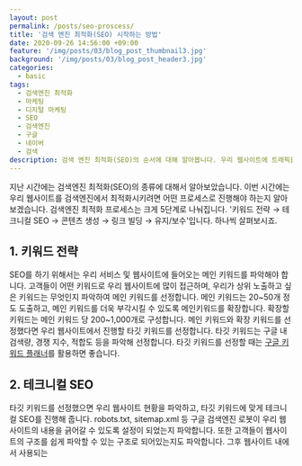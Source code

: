 ```yaml
---
layout: post
permalink: /posts/seo-proscess/
title: '검색 엔진 최적화(SEO) 시작하는 방법'
date: 2020-09-26 14:56:00 +09:00
feature: '/img/posts/03/blog_post_thumbnail3.jpg'
background: '/img/posts/03/blog_post_header3.jpg'
categories:
  - basic
tags:
  - 검색엔진 최적화
  - 마케팅
  - 디지털 마케팅
  - SEO
  - 검색엔진
  - 구글
  - 네이버
  - 검색
description: 검색 엔진 최적화(SEO)의 순서에 대해 알아봅니다. 우리 웹사이트에 트래픽을 증대시키기 위한 SEO는 어떻게 시작해야할까요?
---
```


지난 시간에는 검색엔진 최적화(SEO)의 종류에 대해서 알아보았습니다. 이번 시간에는 우리 웹사이트를 검색엔진에서 최적화시키려면 어떤 프로세스로 진행해야 하는지 알아보겠습니다. 검색엔진 최적화 프로세스는 크게 5단계로 나눠집니다. '키워드 전략 → 테크니컬 SEO → 콘텐츠 생성 → 링크 빌딩 → 유지/보수'입니다. 하나씩 살펴보시죠.

## 1. 키워드 전략

SEO를 하기 위해서는 우리 서비스 및 웹사이트에 들어오는 메인 키워드를 파악해야 합니다. 고객들이 어떤 키워드로 우리 웹사이트에 많이 접근하며, 우리가 상위 노출하고 싶은 키워드는 무엇인지 파악하여 메인 키워드를 선정합니다. 메인 키워드는 20~50개 정도 도출하고, 메인 키워드를 더욱 부각시킬 수 있도록 메인키워드를 확장합니다. 확장할 키워드는 메인 키워드 당 200~1,000개로 구성합니다.  메인 키워드와 확장 키워드를 선정했다면 우리 웹사이트에서 진행할 타깃 키워드를 선정합니다. 타깃 키워드는 구글 내 검색량, 경쟁 지수, 적합도 등을 파악해 선정합니다. 타깃 키워드를 선정할 때는 [구글 키워드 플래너](https://ads.google.com/intl/ko_kr/home/tools/keyword-planner/)를 활용하면 좋습니다. 

## 2. 테크니컬 SEO

타깃 키워드를 선정했으면 우리 웹사이트 현황을 파악하고, 타깃 키워드에 맞게 테크니컬 SEO를 진행해 줍니다. robots.txt, sitemap.xml 등 구글 검색엔진 로봇이 우리 웹사이트의 내용을 긁어갈 수 있도록 설정이 되었는지 파악합니다. 또한 고객들이 웹사이트의 구조를 쉽게 파악할 수 있는 구조로 되어있는지도 파악합니다. 그후 웹사이트 내에서 사용되는 <title>, <description>, <h1>, <h2>, <alt> 등 다양한 태그들에 우리가 선정한 타깃 키워드들을 넣어 내용들을 변경해줍니다. 모바일 최적화, 사이트 속도, 오류 페이지, 404 페이지 등도 확인하여 웹사이트의 전체 상태를 파악합니다.

## 3. 콘텐츠 생성

테크니컬 SEO를 통해 웹사이트의 상태를 향상시켰다면 기존에 만들어진 콘텐츠 상태를 파악해봅시다. 기존에 만들어진 콘텐츠들에 타킷 키워드가 사용되었는지, 타이틀, 디스크립션, 태그들은 적합한지, 내용은 적당한지 파악한 후 기존에 만들어진 콘텐츠를 수정합니다. 그후. 기존에 만들어진 콘텐츠의 타깃 키워드와 겹치지 않도록 신규 콘텐츠를 작성합니다. 타깃 키워드 중에서 기존 콘텐츠에는 없는 새로운 키워드를 이용합니다.

## 4. 링크 빌딩

테크니컬 SEO와 콘텐츠 SEO를 진행했다면, 외부 사이트에 링크 빌딩을 진행합니다. 우리 비즈니스와 가장 알맞으면서 도메인 점수가 높은 사이트에 링크 빌딩 전략을 수립합니다. 소셜미디어, 기사, 학회 사이트 등 오래됐고, 신뢰도 높은, 공신력 있는 사이트 일수록 좋습니다.

## 5. 유지/보수

SEO는 구글의 결과 페이지 SERP가 계속 변경되기 때문에 한달에 한번은 모니터링을 해줘야 합니다. 사이트, 링크, 키워드 등 각종 진단을 통해 건강 상태를 체크하고, 1~2개월이 지난 후 어떤 키워드를 통해 트래픽이 발생했는지, 어떤 키워드를 가진 콘텐츠가 인기가 많은지 파악해 해당 새로운 콘텐츠를 생성합니다. 검색엔진 로봇은 우리 웹사이트를 잘 크롤링하는지, 색인은 잘하고 있는지 파악합니다.

유지/보수 기간에서 한달이 지나면 구글 애널리틱스, 구글 서치콘솔 등을 통해 웹사이트의 결과를 파악할 수 있습니다. 리포트를 생성하고 현재 웹사이트는 어떤 상태인지, 앞으로 어떻게 개선해나갈 것인지 파악한 다음 새로운 전략을 통해 꾸준히 개선합니다.